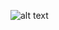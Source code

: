 ![alt text](https://www.dropbox.com/s/ak3eq3vjcw1bugl/logoYAMDA.jpg "Fast GPU-enabled motif discovery")

